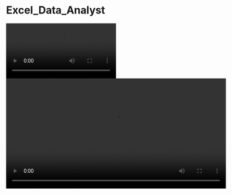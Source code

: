 # Excel_Data_Analyst
![1_Salary_Dashboard.png](/Resources/Excel_Coffee.mp4)
<video width="600" controls>
  <source src="Excel_Coffee.mp4" type="video/mp4">
  Your browser does not support the video tag.
</video>
